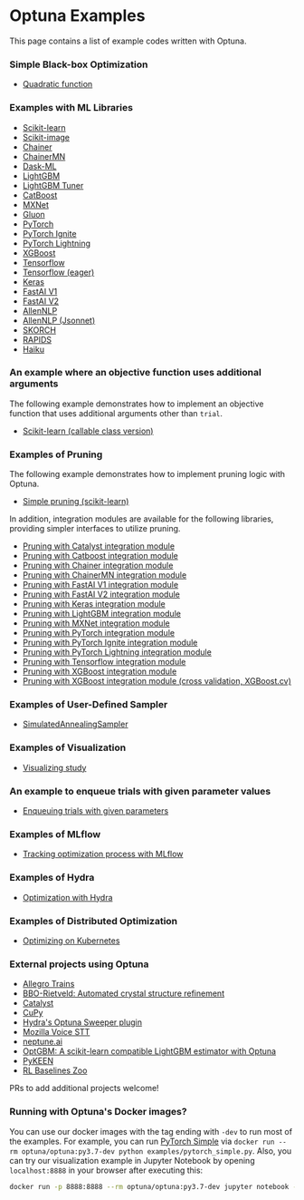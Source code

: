 Optuna Examples
================

This page contains a list of example codes written with Optuna.

### Simple Black-box Optimization

* [Quadratic function](./quadratic_simple.py)

### Examples with ML Libraries

* [Scikit-learn](./sklearn_simple.py)
* [Scikit-image](./skimage_lbp_simple.py)
* [Chainer](./chainer_simple.py)
* [ChainerMN](./chainermn_simple.py)
* [Dask-ML](./dask_ml_simple.py)
* [LightGBM](./lightgbm_simple.py)
* [LightGBM Tuner](./lightgbm_tuner_simple.py)
* [CatBoost](./catboost_simple.py)
* [MXNet](./mxnet_simple.py)
* [Gluon](./gluon_simple.py)
* [PyTorch](./pytorch_simple.py)
* [PyTorch Ignite](./pytorch_ignite_simple.py)
* [PyTorch Lightning](./pytorch_lightning_simple.py)
* [XGBoost](./xgboost_simple.py)
* [Tensorflow](./tensorflow_estimator_simple.py)
* [Tensorflow (eager)](./tensorflow_eager_simple.py)
* [Keras](./keras_simple.py)
* [FastAI V1](./fastaiv1_simple.py)
* [FastAI V2](./fastaiv2_simple.py)
* [AllenNLP](./allennlp/allennlp_simple.py)
* [AllenNLP (Jsonnet)](./allennlp/allennlp_jsonnet.py)
* [SKORCH](./skorch_simple.py)
* [RAPIDS](./rapids_simple.py)
* [Haiku](./haiku_simple.py)

### An example where an objective function uses additional arguments

The following example demonstrates how to implement an objective function that uses additional arguments other than `trial`.
* [Scikit-learn (callable class version)](./sklearn_additional_args.py)

### Examples of Pruning

The following example demonstrates how to implement pruning logic with Optuna.

* [Simple pruning (scikit-learn)](./pruning/simple.py)

In addition, integration modules are available for the following libraries, providing simpler interfaces to utilize pruning.

* [Pruning with Catalyst integration module](./catalyst_simple.py)
* [Pruning with Catboost integration module](./catboost_simple.py)
* [Pruning with Chainer integration module](./pruning/chainer_integration.py)
* [Pruning with ChainerMN integration module](./pruning/chainermn_integration.py)
* [Pruning with FastAI V1 integration module](./fastaiv1_simple.py)
* [Pruning with FastAI V2 integration module](./fastaiv2_simple.py)
* [Pruning with Keras integration module](./pruning/keras_integration.py)
* [Pruning with LightGBM integration module](./pruning/lightgbm_integration.py)
* [Pruning with MXNet integration module](./pruning/mxnet_integration.py)
* [Pruning with PyTorch integration module](./pytorch_simple.py)
* [Pruning with PyTorch Ignite integration module](./pytorch_ignite_simple.py)
* [Pruning with PyTorch Lightning integration module](./pytorch_lightning_simple.py)
* [Pruning with Tensorflow integration module](./pruning/tensorflow_estimator_integration.py)
* [Pruning with XGBoost integration module](./pruning/xgboost_integration.py)
* [Pruning with XGBoost integration module (cross validation, XGBoost.cv)](./pruning/xgboost_cv_integration.py)

### Examples of User-Defined Sampler

* [SimulatedAnnealingSampler](./samplers/simulated_annealing_sampler.py)

### Examples of Visualization

* [Visualizing study](https://colab.research.google.com/github/optuna/optuna/blob/master/examples/visualization/plot_study.ipynb)

### An example to enqueue trials with given parameter values

* [Enqueuing trials with given parameters](./enqueue_trial.py)

### Examples of MLflow

* [Tracking optimization process with MLflow](./mlflow/keras_mlflow.py)

### Examples of Hydra

* [Optimization with Hydra](./hydra/simple.py)

### Examples of Distributed Optimization

* [Optimizing on Kubernetes](./kubernetes/README.md)

### External projects using Optuna

* [Allegro Trains](https://github.com/allegroai/trains)
* [BBO-Rietveld: Automated crystal structure refinement](https://github.com/quantumbeam/BBO-Rietveld)
* [Catalyst](https://github.com/catalyst-team/catalyst)
* [CuPy](https://github.com/cupy/cupy)
* [Hydra's Optuna Sweeper plugin](https://hydra.cc/docs/next/plugins/optuna_sweeper/)
* [Mozilla Voice STT](https://github.com/mozilla/DeepSpeech)
* [neptune.ai](https://neptune.ai)
* [OptGBM: A scikit-learn compatible LightGBM estimator with Optuna](https://github.com/Y-oHr-N/OptGBM)
* [PyKEEN](https://github.com/pykeen/pykeen)
* [RL Baselines Zoo](https://github.com/DLR-RM/rl-baselines3-zoo)

PRs to add additional projects welcome!

### Running with Optuna's Docker images?
You can use our docker images with the tag ending with `-dev` to run most of the examples.
For example, you can run [PyTorch Simple](./pytorch_simple.py) via `docker run --rm optuna/optuna:py3.7-dev python examples/pytorch_simple.py`.
Also, you can try our visualization example in Jupyter Notebook by opening `localhost:8888` in your browser after executing this:

```bash
docker run -p 8888:8888 --rm optuna/optuna:py3.7-dev jupyter notebook --allow-root --no-browser --port 8888 --ip 0.0.0.0 --NotebookApp.token='' --NotebookApp.password=''
```
